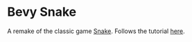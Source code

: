 # Bevy Snake

A remake of the classic game [Snake](https://en.wikipedia.org/wiki/Snake_(video_game_genre)). Follows the tutorial [here](https://mbuffett.com/posts/bevy-snake-tutorial/).